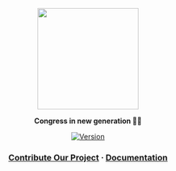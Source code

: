 
<a href="https://dogehouse.tv"><p align="center">
<img height="200" src="https://avatars.githubusercontent.com/u/87930389?s=200&v=4"/>

</p></a>
<p align="center">
  <strong>Congress in new generation 🎥🎥</strong>
</p>
<p align="center">
  <a href="#">
    <img src="https://img.shields.io/github/package-json/v/congreer/CongreerApi/main?label=Version&style=for-the-badge" alt="Version" />
  </a>
</p>


<h3 align="center">
  <a href="https://github.com/congreer/congreerApi/blob/main/contributing.md">Contribute Our Project</a>
  <span> · </span>
  <a href="congreer.github.io">Documentation</a>
</h3>
